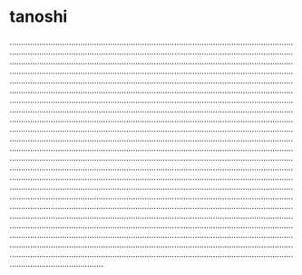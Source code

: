 # tanoshi

.............................................................................................................................................................................................................................................................................................................................................................................................................................................................................................................................................................................................................................................................................................................................................................................................................................................................................................................................................................................................................................................................................................................................................................................................................................................................................................................................................................................................................................................................................................................................................................................................................................................................................................................................................................................................................................................................................................................................................................................................................................................................................................................................................................................................................................................................................................................................................................................................................................................................................................................................................................................................................................................................................................................................................................................................................................................................................................................................................................................................................
